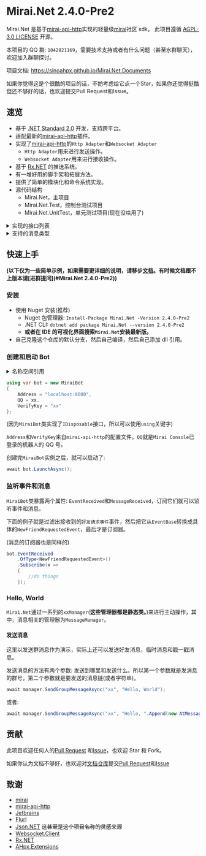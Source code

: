 # Mirai.Net 2.4.0-Pre2

Mirai.Net 是基于[mirai-api-http]实现的轻量级[mirai]社区 sdk。 此项目遵循
[AGPL-3.0 LICENSE](https://github.com/AHpxChina/Mirai.Net/blob/master/LICENSE)
开源。

本项目的 QQ 群: `1042821169`，需要技术支持或者有什么问题（甚至水群聊天），欢迎加入群聊探讨。

项目文档: https://sinoahpx.github.io/Mirai.Net.Documents

如果你觉得这是个很酷的项目的话，不妨考虑给它点一个Star，如果你还觉得挺酷但还不够好的话，也欢迎提交Pull Request和Issue。

## 速览

- 基于 [.NET Standard 2.0](https://docs.microsoft.com/en-us/dotnet/standard/net-standard) 开发，支持跨平台。
- 适配最新的[mirai-api-http]插件。
- 实现了[mirai-api-http]的`Http Adapter`和`Websocket Adapter`
  - `Http Adapter`用来进行发送操作。
  - `Websocket Adapter`用来进行接收操作。
- 基于 [Rx.NET](https://github.com/dotnet/reactive) 的推送系统。
- 有一堆好用的脚手架和拓展方法。
- 提供了简单的模块化和命令系统实现。
- 源代码结构
  - Mirai.Net，主项目
  - Mirai.Net.Test，控制台测试项目
  - Mirai.Net.UnitTest，单元测试项目(现在没啥用了)

<details>
  <summary>实现的接口列表</summary>

_斜体的标注的接口是不稳定的_

~~删除线标注的接口是未实现的~~

- 账号信息
  - 获取好友列表
  - 获取群列表
  - 获取群成员列表
  - 获取 Bot 资料
  - 获取好友资料
  - 获取群成员资料
- 消息发送和撤回
  - 发送好友消息
  - 发送群消息
  - 发送临时会话消息
  - 发送头像戳一戳消息
  - 撤回消息
- 文件操作
  - _查看文件列表_
  - _获取文件信息_
  - _创建文件夹_
  - ~~删除文件~~
  - ~~移动文件~~
  - ~~重命名文件~~
- 多媒体内容上传
  - 图片文件上传
  - 语音文件上传
  - 群文件上传
- 账号管理
  - 删除好友
- 群管理
  - 禁言群成员
  - 解除群成员禁言
  - 移除群成员
  - 退出群聊
  - 全体禁言
  - 解除全体禁言
  - 设置群精华消息
  - 获取群设置
  - 修改群设置
  - 获取群员设置
  - 修改群员设置
- 事件处理
  - 添加好友申请
  - 用户入群申请
  - Bot 被邀请入群申请

</details>

<details>
  <summary>支持的消息类型</summary>

- Quote - 回复消息
- At - @消息
- AtAll - @全体成员
- Face - QQ 表情
- Plain - 纯文本
- Image - 图片
- FlashImage - 闪照
- Voice - 语音
- Xml - XML 消息
- Json - JSON 消息
- App - App 消息
- Poke - 戳一戳
- Dice - 不知道是啥玩意
- MusicShare - 音乐分享
- ForwardMessage - 转发消息
- File - 文件
</details>

## 快速上手

**(以下仅为一些简单示例，如果需要更详细的说明，请移步[文档]。有时候文档跟不上版本请[进群提问](#Mirai.Net 2.4.0-Pre2))**

### 安装

- 使用 Nuget 安装(推荐)
  - Nuget 包管理器: `Install-Package Mirai.Net -Version 2.4.0-Pre2`
  - .NET CLI: `dotnet add package Mirai.Net --version 2.4.0-Pre2`
  - **或者在 IDE 的可视化界面搜索`Mirai.Net`安装最新版。**
- 自己克隆这个仓库的默认分支，然后自己编译，然后自己添加 dll 引用。

### 创建和启动 Bot

<details>
  <summary>名称空间引用</summary>

```cs
using System;
using System.Linq;
using System.Reactive.Linq;
using System.Threading;
using System.Threading.Tasks;
using Mirai.Net.Data.Messages;
using Mirai.Net.Data.Messages.Receivers;
using Mirai.Net.Sessions;
```

</details>

```cs
using var bot = new MiraiBot
{
    Address = "localhost:8080",
    QQ = xx,
    VerifyKey = "xx"
};
```

(因为`MiraiBot`类实现了`IDisposable`接口，所以可以使用`using`关键字)

`Address`和`VerifyKey`来自`mirai-api-http`的配置文件，`QQ`就是`Mirai Console`已登录的机器人的 QQ 号。

创建完`MiraiBot`实例之后，就可以启动了:

```cs
await bot.LaunchAsync();
```

### 监听事件和消息

`MiraiBot`类暴露两个属性: `EventReceived`和`MessageReceived`，订阅它们就可以监听事件和消息。

下面的例子就是过滤出接收到的`好友请求事件`事件，然后把它从`EventBase`转换成具体的`NewFriendRequestedEvent`，最后才是订阅器。

(消息的订阅器也是同样的)

```cs
bot.EventReceived
    .OfType<NewFriendRequestedEvent>()
    .Subscribe(x =>
    {
        //do things
    });
```

### Hello, World

`Mirai.Net`通过一系列的`xxManager`(**这些管理器都是静态类。**)来进行主动操作，其中，消息相关的管理器为`MessageManager`。

#### 发送消息

这里以发送群消息作为演示，实际上还可以发送好友消息，临时消息和戳一戳消息。

发送消息的方法有两个参数: 发送到哪里和发送什么。所以第一个参数就是发消息的群号，第二个参数就是要发送的消息链(或者字符串)。

```cs
await manager.SendGroupMessageAsync("xx", "Hello, World");
```

或者:

```cs
await manager.SendGroupMessageAsync("xx", "Hello, ".Append(new AtMessage("xx")).Append(" !"));
```

## 贡献

此项目欢迎任何人的[Pull Request](https://github.com/AHpxChina/Mirai.Net/pulls) 和[Issue](https://github.com/AHpxChina/Mirai.Net/issues)，也欢迎 Star 和 Fork。

如果你认为文档不够好，也欢迎对[文档仓库](https://github.com/SinoAHpx/Mirai.Net.Documents)提交[Pull Request](https://github.com/AHpxChina/Mirai.Net.Documents/pulls)和[Issue](https://github.com/AHpxChina/Mirai.Net.Documents/issues)

## 致谢

- [mirai]
- [mirai-api-http]
- [Jetbrains](https://www.jetbrains.com/)
- [Flurl](https://flurl.dev/)
- [Json.NET](http://json.net/) ~~这甚至是这个项目名称的灵感来源~~
- [Websocket.Client](https://github.com/Marfusios/websocket-client)
- [Rx.NET](https://github.com/dotnet/reactive)
- [AHpx.Extensions](https://github.com/AHpxChina/AHpx.E*xtensions)

[mirai-api-http]: https://github.com/project-mirai/mirai-api-http
[mirai]: https://github.com/mamoe/mirai
[文档]: https://sinoahpx.github.io/Mirai.Net.Documents/
